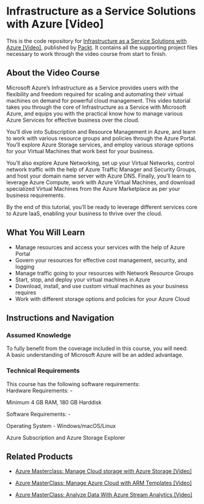 


# Infrastructure as a Service Solutions with Azure [Video]
This is the code repository for [Infrastructure as a Service Solutions with Azure [Video]](https://www.packtpub.com/virtualization-and-cloud/infrastructure-service-solutions-azure-video?utm_source=github&utm_medium=repository&utm_campaign=9781787123274), published by [Packt](https://www.packtpub.com/?utm_source=github). It contains all the supporting project files necessary to work through the video course from start to finish.
## About the Video Course
Microsoft Azure’s Infrastructure as a Service provides users with the flexibility and freedom required for scaling and automating their virtual machines on demand for powerful cloud management. This video tutorial takes you through the core of Infrastructure as a Service with Microsoft Azure, and equips you with the practical know how to manage various Azure Services for effective business over the cloud.

You’ll dive into Subscription and Resource Management in Azure, and learn to work with various resource groups and policies through the Azure Portal. You’ll explore Azure Storage services, and employ various storage options for your Virtual Machines that work best for your business. 

You’ll also explore Azure Networking, set up your Virtual Networks, control network traffic with the help of Azure Traffic Manager and Security Groups, and host your domain name server with Azure DNS. Finally, you’ll learn to leverage Azure Compute, work with Azure Virtual Machines, and download specialized Virtual Machines from the Azure Marketplace as per your business requirements.

By the end of this tutorial, you’ll be ready to leverage different services core to Azure IaaS, enabling your business to thrive over the cloud.


<H2>What You Will Learn</H2>
<DIV class=book-info-will-learn-text>
<UL>
<LI>Manage resources and access your services with the help of Azure Portal 
<LI>Govern your resources for effective cost management, security, and logging 
<LI>Manage traffic going to your resources with Network Resource Groups 
<LI>Start, stop, and deploy your virtual machines in Azure 
<LI>Download, install, and use custom virtual machines as your business requires 
<LI>Work with different storage options and policies for your Azure Cloud </LI></UL></DIV>

## Instructions and Navigation
### Assumed Knowledge
To fully benefit from the coverage included in this course, you will need:<br/>
A basic understanding of Microsoft Azure will be an added advantage.
### Technical Requirements
This course has the following software requirements:<br/>
Hardware Requirements: -

Minimum 4 GB RAM, 180 GB Harddisk

Software Requirements: -

Operating System - Windows/macOS/Linux

Azure Subscription and Azure Storage Explorer

## Related Products
* [Azure Masterclass: Manage Cloud storage with Azure Storage [Video]](https://www.packtpub.com/web-development/azure-masterclass-manage-cloud-storage-azure-storage-video?utm_source=github&utm_medium=repository&utm_campaign=9781838556310)

* [Azure MasterClass: Manage Azure Cloud with ARM Templates [Video]](https://www.packtpub.com/application-development/azure-masterclass-manage-azure-cloud-arm-templates-video?utm_source=github&utm_medium=repository&utm_campaign=9781789531763)

* [Azure MasterClass: Analyze Data With Azure Stream Analytics [Video]](https://www.packtpub.com/virtualization-and-cloud/azure-masterclass-analyze-data-azure-stream-analytics-video?utm_source=github&utm_medium=repository&utm_campaign=9781789340327)

